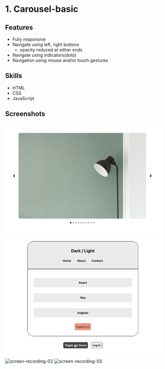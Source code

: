# 1. Carousel-basic
## Features
- Fully responsive
- Navigate using left, right buttons
    - opacity reduced at either ends
- Navigate using indicators(dots)
- Navigation using mouse and/or touch gestures

## Skills
- HTML
- CSS
- JavaScript

## Screenshots
![screenshot-01](./screenshots/screenshot-01.png)
![screen-recording-01](./screenshots/screen-recording-01.gif)
![screen-recording-02](./screenshots/screen-recording-02.gif)
![screen-recording-03](./screenshots/screen-recording-03.gif)